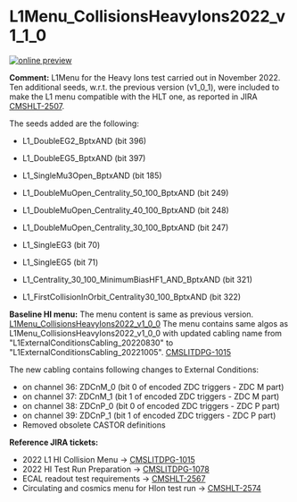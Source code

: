 # L1Menu_CollisionsHeavyIons2022_v1_1_0

[![online preview](https://img.shields.io/badge/Online%20preview-click%20here-blue)](https://htmlpreview.github.io/?https://github.com/cms-l1-dpg/L1MenuRun3/blob/master/development/L1Menu_CollisionsHeavyIons2022_v1_1_0/L1Menu_CollisionsHeavyIons2022_v1_1_0.html)

**Comment:** L1Menu for the Heavy Ions test carried out in November 2022.
Ten additional seeds, w.r.t. the previous version (v1_0_1), were included to make the L1 menu compatible with the HLT one, as reported in JIRA [CMSHLT-2507](https://its.cern.ch/jira/browse/CMSHLT-2507).

The seeds added are the following:
- L1_DoubleEG2_BptxAND (bit 396)
- L1_DoubleEG5_BptxAND (bit 397)

- L1_SingleMu3Open_BptxAND (bit 185)
- L1_DoubleMuOpen_Centrality_50_100_BptxAND (bit 249)
- L1_DoubleMuOpen_Centrality_40_100_BptxAND (bit 248)
- L1_DoubleMuOpen_Centrality_30_100_BptxAND (bit 247)

- L1_SingleEG3 (bit 70)
- L1_SingleEG5 (bit 71)
- L1_Centrality_30_100_MinimumBiasHF1_AND_BptxAND (bit 321)
- L1_FirstCollisionInOrbit_Centrality30_100_BptxAND (bit 322)


**Baseline HI menu:** The menu content is same as previous version. [L1Menu_CollisionsHeavyIons2022_v1_0_0](https://github.com/cms-l1-dpg/L1MenuRun3/blob/master/development/L1Menu_CollisionsHeavyIons2022_v1_0_0/L1Menu_CollisionsHeavyIons2022_v1_0_0.xml) 
The menu contains same algos as L1Menu_CollisionsHeavyIons2022_v1_0_0 with updated cabling name from "L1ExternalConditionsCabling_20220830" to "L1ExternalConditionsCabling_20221005". [CMSLITDPG-1015](https://its.cern.ch/jira/browse/CMSLITDPG-1015)

The new cabling contains following changes to External Conditions:
- on channel 36: ZDCnM_0 (bit 0 of encoded ZDC triggers - ZDC M part)
- on channel 37: ZDCnM_1 (bit 1 of encoded ZDC triggers - ZDC M part)
- on channel 38: ZDCnP_0 (bit 0 of encoded ZDC triggers - ZDC P part)
- on channel 39: ZDCnP_1 (bit 1 of encoded ZDC triggers - ZDC P part)
- Removed obsolete CASTOR definitions

**Reference JIRA tickets:** 
- 2022 L1 HI Collision Menu &rarr; [CMSLITDPG-1015](https://its.cern.ch/jira/browse/CMSLITDPG-1015)
- 2022 HI Test Run Preparation &rarr; [CMSLITDPG-1078](https://its.cern.ch/jira/browse/CMSLITDPG-1078)
- ECAL readout test requirements &rarr; [CMSHLT-2567](https://its.cern.ch/jira/browse/CMSHLT-2567)
- Circulating and cosmics menu for HIon test run &rarr; [CMSHLT-2574](https://its.cern.ch/jira/browse/CMSHLT-2574)

